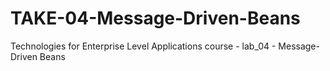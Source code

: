 # TAKE-04-Message-Driven-Beans
Technologies for Enterprise Level Applications course - lab_04 - Message-Driven Beans
